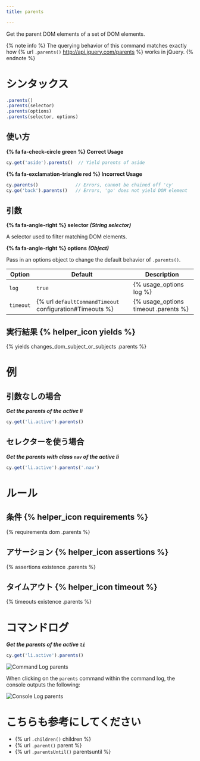 ```yaml
---
title: parents

---
```


Get the parent DOM elements of a set of DOM elements.

{% note info %}
The querying behavior of this command matches exactly how {% url `.parents()` http://api.jquery.com/parents %} works in jQuery.
{% endnote %}

# シンタックス

```javascript
.parents()
.parents(selector)
.parents(options)
.parents(selector, options)
```

## 使い方

**{% fa fa-check-circle green %} Correct Usage**

```javascript
cy.get('aside').parents()  // Yield parents of aside
```

**{% fa fa-exclamation-triangle red %} Incorrect Usage**

```javascript
cy.parents()              // Errors, cannot be chained off 'cy'
cy.go('back').parents()   // Errors, 'go' does not yield DOM element
```

## 引数

**{% fa fa-angle-right %} selector**  ***(String selector)***

A selector used to filter matching DOM elements.

**{% fa fa-angle-right %} options**  ***(Object)***

Pass in an options object to change the default behavior of `.parents()`.

Option | Default | Description
--- | --- | ---
`log` | `true` | {% usage_options log %}
`timeout` | {% url `defaultCommandTimeout` configuration#Timeouts %} | {% usage_options timeout .parents %}

## 実行結果 {% helper_icon yields %}

{% yields changes_dom_subject_or_subjects .parents %}

# 例

## 引数なしの場合

***Get the parents of the active li***

```javascript
cy.get('li.active').parents()
```

## セレクターを使う場合

***Get the parents with class `nav` of the active li***

```javascript
cy.get('li.active').parents('.nav')
```

# ルール

## 条件 {% helper_icon requirements %}

{% requirements dom .parents %}

## アサーション {% helper_icon assertions %}

{% assertions existence .parents %}

## タイムアウト {% helper_icon timeout %}

{% timeouts existence .parents %}

# コマンドログ

***Get the parents of the active `li`***

```javascript
cy.get('li.active').parents()
```

![Command Log parents](/img/api/parents/get-all-parents-of-a-dom-element.png)

When clicking on the `parents` command within the command log, the console outputs the following:

![Console Log parents](/img/api/parents/parents-elements-displayed-in-devtools-console.png)

# こちらも参考にしてください

- {% url `.children()` children %}
- {% url `.parent()` parent %}
- {% url `.parentsUntil()` parentsuntil %}
